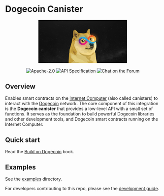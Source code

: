 # Dogecoin Canister

<div align="center">
  <picture>
    <img alt="Interact with Dogecoin from a smart contract on the Internet Computer"
         src="./static/images/Doge-cover.jpg"
         width="57%">
  </picture>
  <p>
    <a href="https://github.com/dfinity/dogecoin-canister/blob/master/LICENSE"><img alt="Apache-2.0" src="https://img.shields.io/github/license/dfinity/dogecoin-canister"/></a>
    <a href="/INTERFACE_SPECIFICATION.md"><img alt="API Specification" src="https://img.shields.io/badge/spec-interface%20specification-blue"/></a>
    <a href="https://forum.dfinity.org/"><img alt="Chat on the Forum" src="https://img.shields.io/badge/help-post%20on%20forum.dfinity.org-yellow"></a>
  </p>
</div>

## Overview

Enables smart contracts on the [Internet Computer](https://internetcomputer.org) (also called canisters) to interact with the [Dogecoin](https://dogecoin.org/) network. The core component of this integration is the **Dogecoin canister**
that provides a low-level API with a small set of functions. It serves as the foundation to build powerful Dogecoin libraries and other development tools, and Dogecoin smart contracts running on the Internet Computer.

## Quick start

Read the [Build on Dogecoin](https://dfinity.github.io/dogecoin-canister/) book.

## Examples

See the [examples](./examples) directory.

For developers contributing to this repo, please see the [development guide](/development-guide.md).
